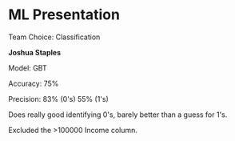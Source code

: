 # ML Presentation

Team Choice: Classification

__Joshua Staples__

Model: GBT 

Accuracy: 75%

Precision: 83% (0's) 55% (1's)

Does really good identifying 0's, barely better than a guess for 1's. 

Excluded the >100000 Income column.
